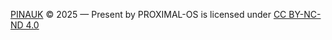  [PINAUK](https://github.com/Proximal-OS/PINAUK/) © 2025 — Present by PROXIMAL-OS is licensed under [CC BY-NC-ND 4.0](https://creativecommons.org/licenses/by-nc-nd/4.0/?ref=chooser-v1)
